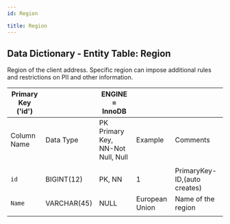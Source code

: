 ```yaml
---
id: Region

title: Region
---
```


## Data Dictionary - Entity Table: Region

Region of the client address. Specific region can impose additional rules and restrictions on PII and other information.		


| Primary Key ('id')||ENGINE = InnoDB|||
|---|---|---|---|---|
|Column Name|Data Type|PK Primary Key, NN-Not Null, Null|Example|Comments|
||
|`id`|BIGINT(12)|PK, NN|1|PrimaryKey-ID,(auto creates)|
|`Name`|VARCHAR(45)|NULL|European Union|Name of the region|
||

